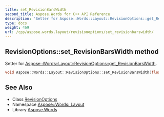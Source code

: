 ```yaml
---
title: set_RevisionBarsWidth
second_title: Aspose.Words for C++ API Reference
description: 'Setter for Aspose::Words::Layout::RevisionOptions::get_RevisionBarsWidth.'
type: docs
weight: 469
url: /cpp/aspose.words.layout/revisionoptions/set_revisionbarswidth/
---
```

## RevisionOptions::set_RevisionBarsWidth method


Setter for [Aspose::Words::Layout::RevisionOptions::get_RevisionBarsWidth](../get_revisionbarswidth/).

```cpp
void Aspose::Words::Layout::RevisionOptions::set_RevisionBarsWidth(float value)
```

## See Also

* Class [RevisionOptions](../)
* Namespace [Aspose::Words::Layout](../../)
* Library [Aspose.Words](../../../)

